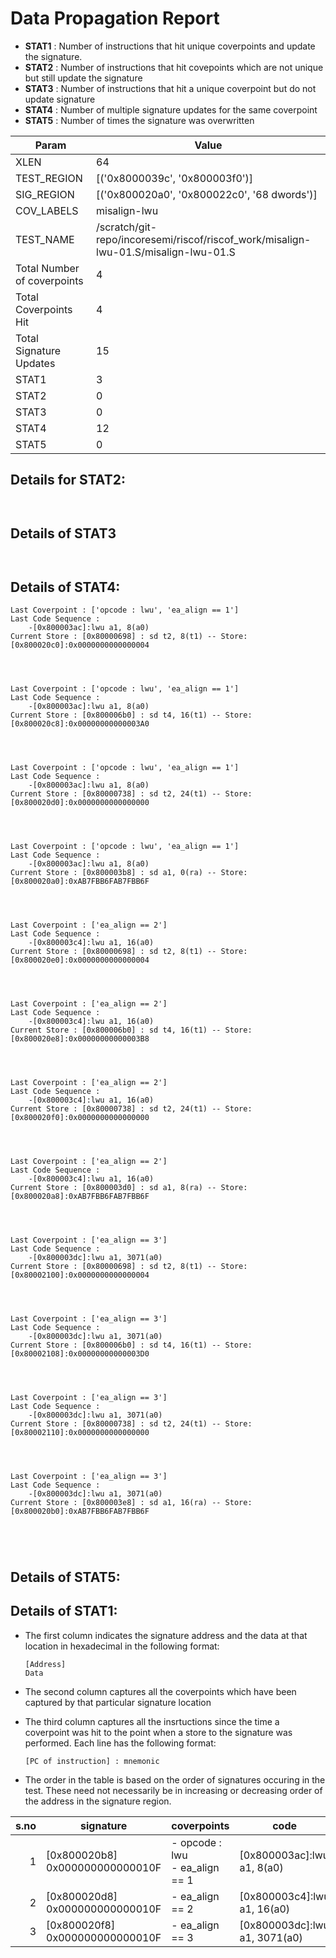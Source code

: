 
# Data Propagation Report

- **STAT1** : Number of instructions that hit unique coverpoints and update the signature.
- **STAT2** : Number of instructions that hit covepoints which are not unique but still update the signature
- **STAT3** : Number of instructions that hit a unique coverpoint but do not update signature
- **STAT4** : Number of multiple signature updates for the same coverpoint
- **STAT5** : Number of times the signature was overwritten

| Param                     | Value    |
|---------------------------|----------|
| XLEN                      | 64      |
| TEST_REGION               | [('0x8000039c', '0x800003f0')]      |
| SIG_REGION                | [('0x800020a0', '0x800022c0', '68 dwords')]      |
| COV_LABELS                | misalign-lwu      |
| TEST_NAME                 | /scratch/git-repo/incoresemi/riscof/riscof_work/misalign-lwu-01.S/misalign-lwu-01.S    |
| Total Number of coverpoints| 4     |
| Total Coverpoints Hit     | 4      |
| Total Signature Updates   | 15      |
| STAT1                     | 3      |
| STAT2                     | 0      |
| STAT3                     | 0     |
| STAT4                     | 12     |
| STAT5                     | 0     |

## Details for STAT2:

```


```

## Details of STAT3

```


```

## Details of STAT4:

```
Last Coverpoint : ['opcode : lwu', 'ea_align == 1']
Last Code Sequence : 
	-[0x800003ac]:lwu a1, 8(a0)
Current Store : [0x80000698] : sd t2, 8(t1) -- Store: [0x800020c0]:0x0000000000000004




Last Coverpoint : ['opcode : lwu', 'ea_align == 1']
Last Code Sequence : 
	-[0x800003ac]:lwu a1, 8(a0)
Current Store : [0x800006b0] : sd t4, 16(t1) -- Store: [0x800020c8]:0x00000000000003A0




Last Coverpoint : ['opcode : lwu', 'ea_align == 1']
Last Code Sequence : 
	-[0x800003ac]:lwu a1, 8(a0)
Current Store : [0x80000738] : sd t2, 24(t1) -- Store: [0x800020d0]:0x0000000000000000




Last Coverpoint : ['opcode : lwu', 'ea_align == 1']
Last Code Sequence : 
	-[0x800003ac]:lwu a1, 8(a0)
Current Store : [0x800003b8] : sd a1, 0(ra) -- Store: [0x800020a0]:0xAB7FBB6FAB7FBB6F




Last Coverpoint : ['ea_align == 2']
Last Code Sequence : 
	-[0x800003c4]:lwu a1, 16(a0)
Current Store : [0x80000698] : sd t2, 8(t1) -- Store: [0x800020e0]:0x0000000000000004




Last Coverpoint : ['ea_align == 2']
Last Code Sequence : 
	-[0x800003c4]:lwu a1, 16(a0)
Current Store : [0x800006b0] : sd t4, 16(t1) -- Store: [0x800020e8]:0x00000000000003B8




Last Coverpoint : ['ea_align == 2']
Last Code Sequence : 
	-[0x800003c4]:lwu a1, 16(a0)
Current Store : [0x80000738] : sd t2, 24(t1) -- Store: [0x800020f0]:0x0000000000000000




Last Coverpoint : ['ea_align == 2']
Last Code Sequence : 
	-[0x800003c4]:lwu a1, 16(a0)
Current Store : [0x800003d0] : sd a1, 8(ra) -- Store: [0x800020a8]:0xAB7FBB6FAB7FBB6F




Last Coverpoint : ['ea_align == 3']
Last Code Sequence : 
	-[0x800003dc]:lwu a1, 3071(a0)
Current Store : [0x80000698] : sd t2, 8(t1) -- Store: [0x80002100]:0x0000000000000004




Last Coverpoint : ['ea_align == 3']
Last Code Sequence : 
	-[0x800003dc]:lwu a1, 3071(a0)
Current Store : [0x800006b0] : sd t4, 16(t1) -- Store: [0x80002108]:0x00000000000003D0




Last Coverpoint : ['ea_align == 3']
Last Code Sequence : 
	-[0x800003dc]:lwu a1, 3071(a0)
Current Store : [0x80000738] : sd t2, 24(t1) -- Store: [0x80002110]:0x0000000000000000




Last Coverpoint : ['ea_align == 3']
Last Code Sequence : 
	-[0x800003dc]:lwu a1, 3071(a0)
Current Store : [0x800003e8] : sd a1, 16(ra) -- Store: [0x800020b0]:0xAB7FBB6FAB7FBB6F





```

## Details of STAT5:



## Details of STAT1:

- The first column indicates the signature address and the data at that location in hexadecimal in the following format: 
  ```
  [Address]
  Data
  ```

- The second column captures all the coverpoints which have been captured by that particular signature location

- The third column captures all the insrtuctions since the time a coverpoint was
  hit to the point when a store to the signature was performed. Each line has
  the following format:
  ```
  [PC of instruction] : mnemonic
  ```
- The order in the table is based on the order of signatures occuring in the
  test. These need not necessarily be in increasing or decreasing order of the
  address in the signature region.

|s.no|            signature             |              coverpoints              |               code               |
|---:|----------------------------------|---------------------------------------|----------------------------------|
|   1|[0x800020b8]<br>0x000000000000010F|- opcode : lwu<br> - ea_align == 1<br> |[0x800003ac]:lwu a1, 8(a0)<br>    |
|   2|[0x800020d8]<br>0x000000000000010F|- ea_align == 2<br>                    |[0x800003c4]:lwu a1, 16(a0)<br>   |
|   3|[0x800020f8]<br>0x000000000000010F|- ea_align == 3<br>                    |[0x800003dc]:lwu a1, 3071(a0)<br> |
